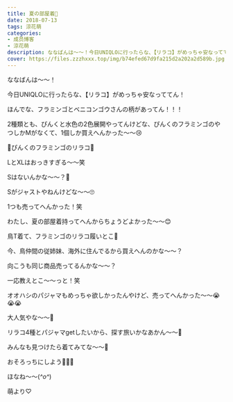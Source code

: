 ```yaml
---
title: 夏の部屋着🌺
date: 2018-07-13
tags: 涼花萌
categories: 
- 成员博客
- 涼花萌
description: ななばんは〜〜！今日UNIQLOに行ったらな、【リラコ】がめっちゃ安なっててん！ほんでな、フラミンゴとベニコンゴウさんの柄があってん！！！2種類とも、ぴんくと...
cover: https://files.zzzhxxx.top/img/b74efed67d9fa215d2a202a2d589b.jpg 
---
```






ななばんは〜〜！





今日UNIQLOに行ったらな、【リラコ】がめっちゃ安なっててん！






ほんでな、フラミンゴとベニコンゴウさんの柄があってん！！！





2種類とも、ぴんくと水色の2色展開やってんけどな、ぴんくのフラミンゴのやつしかMがなくて、1個しか買えへんかった〜〜😢






💓ぴんくのフラミンゴのリラコ💓






LとXLはおっきすぎる〜〜笑





Sはないんかな〜〜？🤔



Sがジャストやねんけどな〜〜🙄



1つも売ってへんかった！笑









わたし、夏の部屋着持ってへんからちょうどよかった〜〜😊








鳥T着て、フラミンゴのリラコ履いとこ💓








今、鳥仲間の従姉妹、海外に住んでるから買えへんのかな〜〜？



向こうも同じ商品売ってるんかな〜〜？





一応教えとこ〜〜っと！笑








オオハシのパジャマもめっちゃ欲しかったんやけど、売ってへんかった〜〜😭😭😭



大人気やな〜〜🙈







リラコ4種とパジャマgetしたいから、探す旅いかなあかん〜〜🙈









みんなも見つけたら着てみてな〜〜🐥



おそろっちにしよう🐥💓💓









ほなね〜〜(*^o^*)



萌より♡


